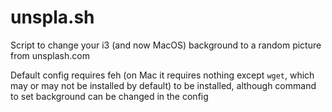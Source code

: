 # unspla.sh
Script to change your i3 (and now MacOS) background to a random picture from unsplash.com

Default config requires feh (on Mac it requires nothing except `wget`, which may or may not be installed by default) to be installed, although command to set background can be changed in the config
